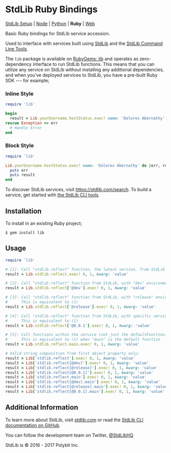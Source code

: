 # StdLib Ruby Bindings

[StdLib Setup](https://github.com/stdlib/lib) |
[Node](https://github.com/stdlib/lib-node) |
[Python](https://github.com/stdlib/lib-python) |
**Ruby** |
[Web](https://github.com/stdlib/lib-js)

Basic Ruby bindings for StdLib service accession.

Used to interface with services built using [StdLib](https://stdlib.com) and
the [StdLib Command Line Tools](https://github.com/stdlib/lib).

The `lib` package is available on [RubyGems: lib](https://rubygems.org/gems/lib) and
operates as zero-dependency interface to run StdLib functions. This means that
you can utilize any service on StdLib without installing any additional
dependencies, and when you've deployed services to StdLib, you have a pre-built
Ruby SDK --- for example;

### Inline Style

```ruby
require 'lib'

begin
  result = Lib.yourUsername.hostStatus.exec! name: 'Dolores Abernathy'
rescue Exception => err
  # Handle Error
end
```

### Block Style

```ruby
require 'lib'

Lib.yourUsername.hostStatus.exec! name: 'Dolores Abernathy' do |err, result|
  puts err
  puts result
end
```

To discover StdLib services, visit https://stdlib.com/search. To build a service,
get started with [the StdLib CLI tools](https://github.com/stdlib/lib).

## Installation

To install in an existing Ruby project;

```shell
$ gem install lib
```

## Usage

```ruby
require 'lib'

# [1]: Call "stdlib.reflect" function, the latest version, from StdLib
result = Lib.stdlib.reflect.exec! 0, 1, kwarg: 'value'

# [2]: Call "stdlib.reflect" function from StdLib, with "dev" environment
result = Lib.stdlib.reflect['@dev'].exec! 0, 1, kwarg: 'value'

# [3]: Call "stdlib.reflect" function from StdLib, with "release" environment
#      This is equivalent to (1)
result = Lib.stdlib.reflect['@release'].exec! 0, 1, kwarg: 'value'

# [4]: Call "stdlib.reflect" function from StdLib, with specific version
#      This is equivalent to (1)
result = Lib.stdlib.reflect['@0.0.1'].exec! 0, 1, kwarg: 'value'

# [5]: Call functions within the service (not just the defaultFunction)
#      This is equivalent to (1) when "main" is the default function
result = Lib.stdlib.reflect.main.exec! 0, 1, kwarg: 'value'

# Valid string composition from first object property only:
result = Lib['stdlib.reflect'].exec! 0, 1, kwarg: 'value'
result = Lib['stdlib.reflect[@dev]'].exec! 0, 1, kwarg: 'value'
result = Lib['stdlib.reflect[@release]'].exec! 0, 1, kwarg: 'value'
result = Lib['stdlib.reflect[@0.0.1]'].exec! 0, 1, kwarg: 'value'
result = Lib['stdlib.reflect.main'].exec! 0, 1, kwarg: 'value'
result = Lib['stdlib.reflect[@dev].main'].exec! 0, 1, kwarg: 'value'
result = Lib['stdlib.reflect[@release].main'].exec! 0, 1, kwarg: 'value'
result = Lib['stdlib.reflect[@0.0.1].main'].exec! 0, 1, kwarg: 'value'
```

## Additional Information

To learn more about StdLib, visit [stdlib.com](https://stdlib.com) or read the
[StdLib CLI documentation on GitHub](https://github.com/stdlib/lib).

You can follow the development team on Twitter, [@StdLibHQ](https://twitter.com/stdlibhq)

StdLib is &copy; 2016 - 2017 Polybit Inc.
